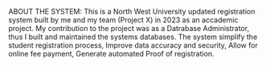 ABOUT THE SYSTEM:
This is a North West University updated registration system built by me and my team (Project X) in 2023 as an accademic project.
My contribution to the project was as a Datrabase Administrator, thus I built and maintained the systems databases.
The system simplify the student registration process, Improve data accuracy and security, Allow for online fee payment, Generate automated Proof of registration.




  
